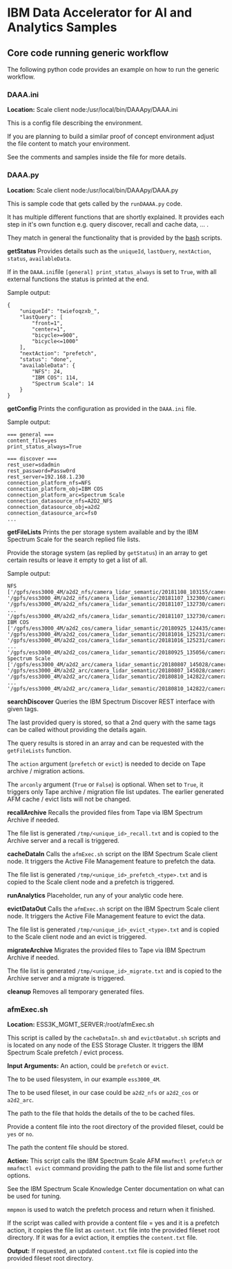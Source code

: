 # IBM Data Accelerator for AI and Analytics Samples

## Core code running generic workflow

The following python code provides an example on how to run the generic workflow.

### DAAA.ini
**Location:** Scale client node:/usr/local/bin/DAAApy/DAAA.ini

This is a config file describing the environment.

If you are planning to build a similar proof of concept environment adjust the file content to match your environment.

See the comments and samples inside the file for more details.

### DAAA.py
**Location:** Scale client node:/usr/local/bin/DAAApy/DAAA.py

This is sample code that gets called by the `runDAAAA.py` code.

It has multiple different functions that are shortly explained. It provides each step in it's own function e.g. query discover, recall and cache data, ... .

They match in general the functionality that is provided by the [bash](../bash/) scripts.

**getStatus**
Provides details such as the `uniqueId`, `lastQuery`, `nextAction`, `status`, `availableData`.

If in the `DAAA.ini`file `[general] print_status_always` is set to `True`, with all external functions the status is printed at the end.

Sample output:
```
{
    "uniqueId": "twiefoqzxb_",
    "lastQuery": [
        "front=1",
        "center=1",
        "bicycle>=900",
        "bicycle<=1000"
    ],
    "nextAction": "prefetch",
    "status": "done",
    "availableData": {
        "NFS": 24,
        "IBM COS": 114,
        "Spectrum Scale": 14
    }
}
```

**getConfig**
Prints the configuration as provided in the `DAAA.ini` file.

Sample output:
```
=== general ===
content_file=yes
print_status_always=True

=== discover ===
rest_user=sdadmin
rest_password=Passw0rd
rest_server=192.168.1.230
connection_platform_nfs=NFS
connection_platform_obj=IBM COS
connection_platform_arc=Spectrum Scale
connection_datasource_nfs=A2D2_NFS
connection_datasource_obj=a2d2
connection_datasource_arc=fs0
...
```

**getFileLists**
Prints the per storage system available and by the IBM Spectrum Scale for the search replied file lists.

Provide the storage system (as replied by `getStatus`) in an array to get certain results or leave it empty to get a list of all.

Sample output:
```
NFS
['/gpfs/ess3000_4M/a2d2_nfs/camera_lidar_semantic/20181108_103155/camera/cam_front_center/20181108103155_camera_frontcenter_000047224.png', '/gpfs/ess3000_4M/a2d2_nfs/camera_lidar_semantic/20181107_132300/camera/cam_front_center/20181107132300_camera_frontcenter_000004913.png', '/gpfs/ess3000_4M/a2d2_nfs/camera_lidar_semantic/20181107_132730/camera/cam_front_center/20181107132730_camera_frontcenter_000001097.png', 
...
'/gpfs/ess3000_4M/a2d2_nfs/camera_lidar_semantic/20181107_132730/camera/cam_front_center/20181107132730_camera_frontcenter_000001508.png']
IBM COS
['/gpfs/ess3000_4M/a2d2_cos/camera_lidar_semantic/20180925_124435/camera/cam_front_center/20180925124435_camera_frontcenter_000022741.png', '/gpfs/ess3000_4M/a2d2_cos/camera_lidar_semantic/20181016_125231/camera/cam_front_center/20181016125231_camera_frontcenter_000024958.png', '/gpfs/ess3000_4M/a2d2_cos/camera_lidar_semantic/20181016_125231/camera/cam_front_center/20181016125231_camera_frontcenter_000069123.png', 
...
'/gpfs/ess3000_4M/a2d2_cos/camera_lidar_semantic/20180925_135056/camera/cam_front_center/20180925135056_camera_frontcenter_000034248.png']
Spectrum Scale
['/gpfs/ess3000_4M/a2d2_arc/camera_lidar_semantic/20180807_145028/camera/cam_front_center/20180807145028_camera_frontcenter_000063615.png', '/gpfs/ess3000_4M/a2d2_arc/camera_lidar_semantic/20180807_145028/camera/cam_front_center/20180807145028_camera_frontcenter_000012153.png', '/gpfs/ess3000_4M/a2d2_arc/camera_lidar_semantic/20180810_142822/camera/cam_front_center/20180810142822_camera_frontcenter_000010461.png', 
...
'/gpfs/ess3000_4M/a2d2_arc/camera_lidar_semantic/20180810_142822/camera/cam_front_center/20180810142822_camera_frontcenter_000025399.png']
```

**searchDiscover**
Queries the IBM Spectrum Discover REST interface with given tags.

The last provided query is stored, so that a 2nd query with the same tags can be called without providing the details again.

The query results is stored in an array and can be requested with the `getFileLists` function.

The `action` argument (`prefetch` or `evict`) is needed to decide on Tape archive / migration actions.

The `arconly` argument (`True` or `False`) is optional. When set to `True`, it triggers only Tape archive / migration file list updates. The earlier generated AFM cache / evict lists will not be changed.

**recallArchive**
Recalls the provided files from Tape via IBM Spectrum Archive if needed.

The file list is generated `/tmp/<unique_id>_recall.txt` and is copied to the Archive server and a recall is triggered.

**cacheDataIn**
Calls the `afmExec.sh` script on the IBM Spectrum Scale client node. It triggers the Active File Management feature to prefetch the data.

The file list is generated `/tmp/<unique_id>_prefetch_<type>.txt` and is copied to the Scale client node and a prefetch is triggered.

**runAnalytics**
Placeholder, run any of your analytic code here.

**evictDataOut**
Calls the `afmExec.sh` script on the IBM Spectrum Scale client node. It triggers the Active File Management feature to evict the data.

The file list is generated `/tmp/<unique_id>_evict_<type>.txt` and is copied to the Scale client node and an evict is triggered.

**migrateArchive**
Migrates the provided files to Tape via IBM Spectrum Archive if needed.

The file list is generated `/tmp/<unique_id>_migrate.txt` and is copied to the Archive server and a migrate is triggered.

**cleanup**
Removes all temporary generated files.


### afmExec.sh
**Location:** ESS3K_MGMT_SERVER:/root/afmExec.sh

This script is called by the `cacheDataIn.sh` and `evictDataOut.sh` scripts and is located on any node of the ESS Storage Cluster. It triggers the IBM Spectrum Scale prefetch / evict process.

**Input Arguments:**
An action, could be `prefetch` or `evict`.

The to be used filesystem, in our example `ess3000_4M`.

The to be used fileset, in our case could be `a2d2_nfs` or `a2d2_cos` or `a2d2_arc`.

The path to the file that holds the details of the to be cached files.

Provide a content file into the root directory of the provided fileset, could be `yes` or `no`.

The path the content file should be stored.

**Action:**
This script calls the IBM Spectrum Scale AFM `mmafmctl prefetch` or `mmafmctl evict` command providing the path to the file list and some further options.

See the IBM Spectrum Scale Knowledge Center documentation on what can be used for tuning.

`mmpmon` is used to watch the prefetch process and return when it finished.

If the script was called with provide a content file = yes and it is a prefetch action, it copies the file list as `content.txt` file into the provided fileset root directory. If it was for a evict action, it empties the `content.txt` file.

**Output:**
If requested, an updated `content.txt` file is copied into the provided fileset root directory.

